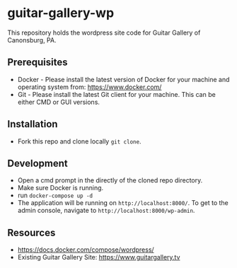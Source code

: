 # guitar-gallery-wp
This repository holds the wordpress site code for Guitar Gallery of Canonsburg, PA.

## Prerequisites

* Docker - Please install the latest version of Docker for your machine and operating system from: https://www.docker.com/
* Git - Please install the latest Git client for your machine. This can be either CMD or GUI versions.

## Installation
* Fork this repo and clone locally `git clone`.

## Development
* Open a cmd prompt in the directly of the cloned repo directory.
* Make sure Docker is running.
* run `docker-compose up -d`
* The application will be running on `http://localhost:8000/`. To get to the admin console, navigate to `http://localhost:8000/wp-admin`.

## Resources
* https://docs.docker.com/compose/wordpress/
* Existing Guitar Gallery Site: https://www.guitargallery.tv


